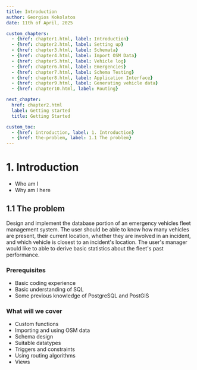 ```yaml
---
title: Introduction
author: Georgios Kokolatos
date: 11th of April, 2025

custom_chapters:
  - {href: chapter1.html, label: Introduction}
  - {href: chapter2.html, label: Setting up}
  - {href: chapter3.html, label: Schemata}
  - {href: chapter4.html, label: Import OSM Data}
  - {href: chapter5.html, label: Vehicle log}
  - {href: chapter6.html, label: Emergencies}
  - {href: chapter7.html, label: Schema Testing}
  - {href: chapter8.html, label: Application Interface}
  - {href: chapter9.html, label: Generating vehicle data}
  - {href: chapter10.html, label: Routing}

next_chapter:
  href: chapter2.html
  label: Getting started
  title: Getting Started

custom_toc:
  - {href: introduction, label: 1. Introduction}
  - {href: the-problem, label: 1.1 The problem}
---
```



# 1. Introduction

* Who am I
* Why am I here

## 1.1 The problem

Design and implement the database portion of an emergency vehicles fleet
management system. The user should be able to know how many vehicles are
present, their current location, whether they are involved in an incident,
and which vehicle is closest to an incident's location. The user's manager
would like to able to derive basic statistics about the fleet's past
performance.

### Prerequisites

* Basic coding experience
* Basic understanding of SQL
* Some previous knowledge of PostgreSQL and PostGIS

### What will we cover

* Custom functions
* Importing and using OSM data
* Schema design 
* Suitable datatypes
* Triggers and constraints
* Using routing algorithms
* Views
